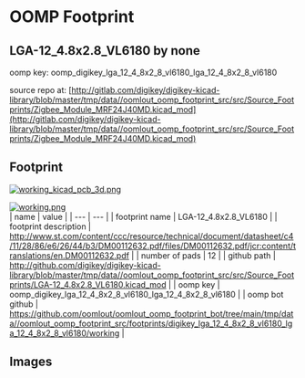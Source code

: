 # OOMP Footprint  
## LGA-12_4.8x2.8_VL6180  by none  
  
oomp key: oomp_digikey_lga_12_4_8x2_8_vl6180_lga_12_4_8x2_8_vl6180  
  
source repo at: [http://gitlab.com/digikey/digikey-kicad-library/blob/master/tmp/data//oomlout_oomp_footprint_src/src/Source_Footprints/Zigbee_Module_MRF24J40MD.kicad_mod](http://gitlab.com/digikey/digikey-kicad-library/blob/master/tmp/data//oomlout_oomp_footprint_src/src/Source_Footprints/Zigbee_Module_MRF24J40MD.kicad_mod)  
## Footprint  
  
[![working_kicad_pcb_3d.png](working_kicad_pcb_3d_600.png)](working_kicad_pcb_3d.png)  
  
[![working.png](working_600.png)](working.png)  
| name | value | 
| --- | --- | 
| footprint name | LGA-12_4.8x2.8_VL6180 | 
| footprint description | http://www.st.com/content/ccc/resource/technical/document/datasheet/c4/11/28/86/e6/26/44/b3/DM00112632.pdf/files/DM00112632.pdf/jcr:content/translations/en.DM00112632.pdf | 
| number of pads | 12 | 
| github path | http://github.com/digikey/digikey-kicad-library/blob/master/tmp/data//oomlout_oomp_footprint_src/src/Source_Footprints/LGA-12_4.8x2.8_VL6180.kicad_mod | 
| oomp key | oomp_digikey_lga_12_4_8x2_8_vl6180_lga_12_4_8x2_8_vl6180 | 
| oomp bot github | https://github.com/oomlout/oomlout_oomp_footprint_bot/tree/main/tmp/data//oomlout_oomp_footprint_src/footprints/digikey_lga_12_4_8x2_8_vl6180_lga_12_4_8x2_8_vl6180/working | 
## Images  
